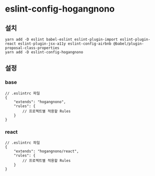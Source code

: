 # eslint-config-hogangnono

## 설치
```
yarn add -D eslint babel-eslint eslint-plugin-import eslint-plugin-react eslint-plugin-jsx-a11y eslint-config-airbnb @babel/plugin-proposal-class-properties
yarn add -D eslint-config-hogangnono
```

## 설정
### base
```
// .eslintrc 파일
{
    "extends": "hogangnono",
    "rules": {
        // 프로젝트별 적용할 Rules
    }
}
```

### react
```
// .eslintrc 파일
{
    "extends": "hogangnono/react",
    "rules": {
        // 프로젝트별 적용할 Rules
    }
}
```
